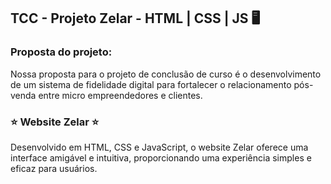## TCC - Projeto Zelar - HTML | CSS | JS 🖥️
### Proposta do projeto:
Nossa proposta para o projeto de conclusão de curso é o desenvolvimento de um sistema de fidelidade digital para fortalecer o relacionamento pós-venda entre micro empreendedores e clientes.

### ⭐ Website Zelar ⭐
Desenvolvido em HTML, CSS e JavaScript, o website Zelar oferece uma interface amigável e intuitiva, proporcionando uma experiência simples e eficaz para usuários.
